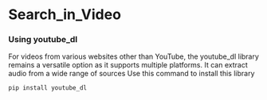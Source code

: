 # Search_in_Video

### Using youtube_dl
For videos from various websites other than YouTube, the youtube_dl library remains a versatile option as it supports multiple platforms. It can extract audio from a wide range of sources
Use this command to install this library
```
pip install youtube_dl
```
